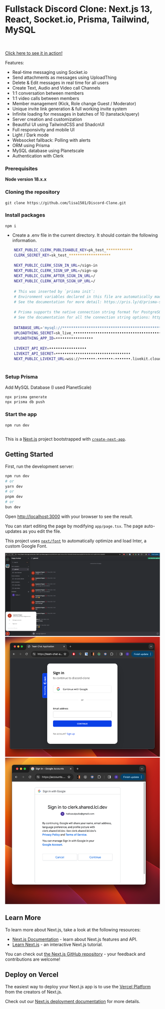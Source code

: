 # Fullstack Discord Clone: Next.js 13, React, Socket.io, Prisma, Tailwind, MySQL 
<br>

[Click here to see it in action!](https://team-chat-app-production-59d7.up.railway.app/sign-in?redirect_url=https%3A%2F%2Fteam-chat-app-production-59d7.up.railway.app%2F)
<br>

Features:

- Real-time messaging using Socket.io
- Send attachments as messages using UploadThing
- Delete & Edit messages in real time for all users
- Create Text, Audio and Video call Channels
- 1:1 conversation between members
- 1:1 video calls between members
- Member management (Kick, Role change Guest / Moderator)
- Unique invite link generation & full working invite system
- Infinite loading for messages in batches of 10 (tanstack/query)
- Server creation and customization
- Beautiful UI using TailwindCSS and ShadcnUI
- Full responsivity and mobile UI
- Light / Dark mode
- Websocket fallback: Polling with alerts
- ORM using Prisma
- MySQL database using Planetscale
- Authentication with Clerk
  
### Prerequisites

**Node version 18.x.x**

### Cloning the repository

```shell
git clone https://github.com/lisa1501/Discord-Clone.git
```

### Install packages

```shell
npm i
```
- Create a .env file in the current directory. It should contain the following information.
```bash
    NEXT_PUBLIC_CLERK_PUBLISHABLE_KEY=pk_test_************
    CLERK_SECRET_KEY=sk_test_*******************

    NEXT_PUBLIC_CLERK_SIGN_IN_URL=/sign-in
    NEXT_PUBLIC_CLERK_SIGN_UP_URL=/sign-up
    NEXT_PUBLIC_CLERK_AFTER_SIGN_IN_URL=/
    NEXT_PUBLIC_CLERK_AFTER_SIGN_UP_URL=/

    # This was inserted by `prisma init`:
    # Environment variables declared in this file are automatically made available to Prisma.
    # See the documentation for more detail: https://pris.ly/d/prisma-schema#accessing-environment-variables-from-the-schema

    # Prisma supports the native connection string format for PostgreSQL, MySQL, SQLite, SQL Server, MongoDB and CockroachDB.
    # See the documentation for all the connection string options: https://pris.ly/d/connection-strings

    DATABASE_URL='mysql://****************************************************************'
    UPLOADTHING_SECRET=sk_live_••••••••••••••••••••••••••••••••••••••••••
    UPLOADTHING_APP_ID=•••••••••••••••••

    LIVEKIT_API_KEY=•••••••••••••••••
    LIVEKIT_API_SECRET=••••••••••••••••••••••••••••••••••
    NEXT_PUBLIC_LIVEKIT_URL=wss://•••••••-•••••••-•••••••.livekit.cloud
    
```
### Setup Prisma

Add MySQL Database (I used PlanetScale)

```shell
npx prisma generate
npx prisma db push

```

### Start the app

```shell
npm run dev
```

## 
This is a [Next.js](https://nextjs.org/) project bootstrapped with [`create-next-app`](https://github.com/vercel/next.js/tree/canary/packages/create-next-app).

## Getting Started

First, run the development server:

```bash
npm run dev
# or
yarn dev
# or
pnpm dev
# or
bun dev
```

Open [http://localhost:3000](http://localhost:3000) with your browser to see the result.

You can start editing the page by modifying `app/page.tsx`. The page auto-updates as you edit the file.

This project uses [`next/font`](https://nextjs.org/docs/basic-features/font-optimization) to automatically optimize and load Inter, a custom Google Font.

![image](https://github.com/lisa1501/team-chat-app/blob/main/images/Screenshot%202024-02-11%20at%206.32.11%20PM.png)
![image](https://github.com/lisa1501/team-chat-app/blob/main/images/Screenshot%202024-02-11%20at%206.46.11%20PM.png)
![image](https://github.com/lisa1501/team-chat-app/blob/main/images/Screenshot%202024-02-11%20at%206.49.33%20PM.png)

## Learn More

To learn more about Next.js, take a look at the following resources:

- [Next.js Documentation](https://nextjs.org/docs) - learn about Next.js features and API.
- [Learn Next.js](https://nextjs.org/learn) - an interactive Next.js tutorial.

You can check out [the Next.js GitHub repository](https://github.com/vercel/next.js/) - your feedback and contributions are welcome!

## Deploy on Vercel

The easiest way to deploy your Next.js app is to use the [Vercel Platform](https://vercel.com/new?utm_medium=default-template&filter=next.js&utm_source=create-next-app&utm_campaign=create-next-app-readme) from the creators of Next.js.

Check out our [Next.js deployment documentation](https://nextjs.org/docs/deployment) for more details.
